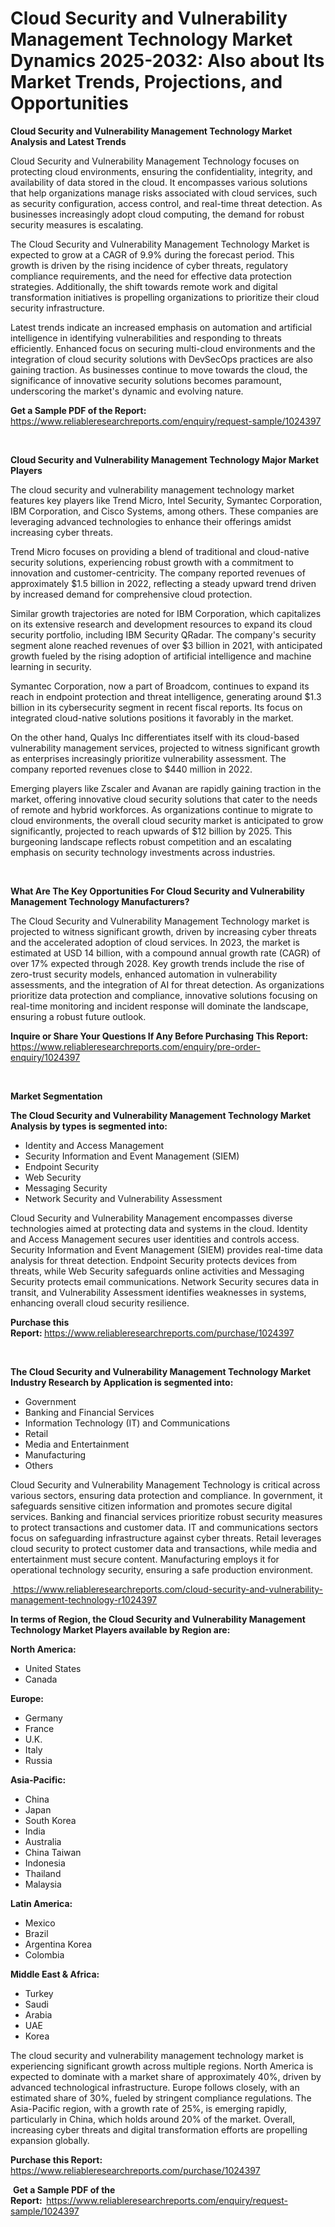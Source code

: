 <p><h1>Cloud Security and Vulnerability Management Technology Market Dynamics 2025-2032: Also about Its Market Trends, Projections, and Opportunities</h1></p><p><strong>Cloud Security and Vulnerability Management Technology Market Analysis and Latest Trends</strong></p>
<p><p>Cloud Security and Vulnerability Management Technology focuses on protecting cloud environments, ensuring the confidentiality, integrity, and availability of data stored in the cloud. It encompasses various solutions that help organizations manage risks associated with cloud services, such as security configuration, access control, and real-time threat detection. As businesses increasingly adopt cloud computing, the demand for robust security measures is escalating.</p><p>The Cloud Security and Vulnerability Management Technology Market is expected to grow at a CAGR of 9.9% during the forecast period. This growth is driven by the rising incidence of cyber threats, regulatory compliance requirements, and the need for effective data protection strategies. Additionally, the shift towards remote work and digital transformation initiatives is propelling organizations to prioritize their cloud security infrastructure.</p><p>Latest trends indicate an increased emphasis on automation and artificial intelligence in identifying vulnerabilities and responding to threats efficiently. Enhanced focus on securing multi-cloud environments and the integration of cloud security solutions with DevSecOps practices are also gaining traction. As businesses continue to move towards the cloud, the significance of innovative security solutions becomes paramount, underscoring the market's dynamic and evolving nature.</p></p>
<p><strong>Get a Sample PDF of the Report:&nbsp;</strong> <a href="https://www.reliableresearchreports.com/enquiry/request-sample/1024397?utm_campaign=3194&utm_medium=2&utm_source=Github&utm_content=ia&utm_term=18042025&utm_id=cloud-security-and-vulnerability-management-technology">https://www.reliableresearchreports.com/enquiry/request-sample/1024397</a></p>
<p>&nbsp;</p>
<p><strong>Cloud Security and Vulnerability Management Technology Major Market Players</strong></p>
<p><p>The cloud security and vulnerability management technology market features key players like Trend Micro, Intel Security, Symantec Corporation, IBM Corporation, and Cisco Systems, among others. These companies are leveraging advanced technologies to enhance their offerings amidst increasing cyber threats.</p><p>Trend Micro focuses on providing a blend of traditional and cloud-native security solutions, experiencing robust growth with a commitment to innovation and customer-centricity. The company reported revenues of approximately $1.5 billion in 2022, reflecting a steady upward trend driven by increased demand for comprehensive cloud protection.</p><p>Similar growth trajectories are noted for IBM Corporation, which capitalizes on its extensive research and development resources to expand its cloud security portfolio, including IBM Security QRadar. The company's security segment alone reached revenues of over $3 billion in 2021, with anticipated growth fueled by the rising adoption of artificial intelligence and machine learning in security.</p><p>Symantec Corporation, now a part of Broadcom, continues to expand its reach in endpoint protection and threat intelligence, generating around $1.3 billion in its cybersecurity segment in recent fiscal reports. Its focus on integrated cloud-native solutions positions it favorably in the market.</p><p>On the other hand, Qualys Inc differentiates itself with its cloud-based vulnerability management services, projected to witness significant growth as enterprises increasingly prioritize vulnerability assessment. The company reported revenues close to $440 million in 2022.</p><p>Emerging players like Zscaler and Avanan are rapidly gaining traction in the market, offering innovative cloud security solutions that cater to the needs of remote and hybrid workforces. As organizations continue to migrate to cloud environments, the overall cloud security market is anticipated to grow significantly, projected to reach upwards of $12 billion by 2025. This burgeoning landscape reflects robust competition and an escalating emphasis on security technology investments across industries.</p></p>
<p>&nbsp;</p>
<p><strong>What Are The Key Opportunities For Cloud Security and Vulnerability Management Technology Manufacturers?</strong></p>
<p><p>The Cloud Security and Vulnerability Management Technology market is projected to witness significant growth, driven by increasing cyber threats and the accelerated adoption of cloud services. In 2023, the market is estimated at USD 14 billion, with a compound annual growth rate (CAGR) of over 17% expected through 2028. Key growth trends include the rise of zero-trust security models, enhanced automation in vulnerability assessments, and the integration of AI for threat detection. As organizations prioritize data protection and compliance, innovative solutions focusing on real-time monitoring and incident response will dominate the landscape, ensuring a robust future outlook.</p></p>
<p><strong>Inquire or Share Your Questions If Any Before Purchasing This Report:</strong> <a href="https://www.reliableresearchreports.com/enquiry/pre-order-enquiry/1024397?utm_campaign=3194&utm_medium=2&utm_source=Github&utm_content=ia&utm_term=18042025&utm_id=cloud-security-and-vulnerability-management-technology">https://www.reliableresearchreports.com/enquiry/pre-order-enquiry/1024397</a></p>
<p>&nbsp;</p>
<p><strong>Market Segmentation</strong></p>
<p><strong>The Cloud Security and Vulnerability Management Technology Market Analysis by types is segmented into:</strong></p>
<p><ul><li>Identity and Access Management</li><li>Security Information and Event Management (SIEM)</li><li>Endpoint Security</li><li>Web Security</li><li>Messaging Security</li><li>Network Security and Vulnerability Assessment</li></ul></p>
<p><p>Cloud Security and Vulnerability Management encompasses diverse technologies aimed at protecting data and systems in the cloud. Identity and Access Management secures user identities and controls access. Security Information and Event Management (SIEM) provides real-time data analysis for threat detection. Endpoint Security protects devices from threats, while Web Security safeguards online activities and Messaging Security protects email communications. Network Security secures data in transit, and Vulnerability Assessment identifies weaknesses in systems, enhancing overall cloud security resilience.</p></p>
<p><strong>Purchase this Report:&nbsp;</strong><a href="https://www.reliableresearchreports.com/purchase/1024397?utm_campaign=3194&utm_medium=2&utm_source=Github&utm_content=ia&utm_term=18042025&utm_id=cloud-security-and-vulnerability-management-technology">https://www.reliableresearchreports.com/purchase/1024397</a></p>
<p>&nbsp;</p>
<p><strong>The Cloud Security and Vulnerability Management Technology Market Industry Research by Application is segmented into:</strong></p>
<p><ul><li>Government</li><li>Banking and Financial Services</li><li>Information Technology (IT) and Communications</li><li>Retail</li><li>Media and Entertainment</li><li>Manufacturing</li><li>Others</li></ul></p>
<p><p>Cloud Security and Vulnerability Management Technology is critical across various sectors, ensuring data protection and compliance. In government, it safeguards sensitive citizen information and promotes secure digital services. Banking and financial services prioritize robust security measures to protect transactions and customer data. IT and communications sectors focus on safeguarding infrastructure against cyber threats. Retail leverages cloud security to protect customer data and transactions, while media and entertainment must secure content. Manufacturing employs it for operational technology security, ensuring a safe production environment.</p></p>
<p><a href="https://www.reliableresearchreports.com/cloud-security-and-vulnerability-management-technology-r1024397?utm_campaign=3194&utm_medium=2&utm_source=Github&utm_content=ia&utm_term=18042025&utm_id=cloud-security-and-vulnerability-management-technology">&nbsp;https://www.reliableresearchreports.com/cloud-security-and-vulnerability-management-technology-r1024397</a></p>
<p><strong>In terms of Region, the Cloud Security and Vulnerability Management Technology Market Players available by Region are:</strong></p>
<p>
    <p> <strong> North America: </strong>
        <ul>
            <li>United States</li>
            <li>Canada</li>
        </ul>
        </p> 
    <p> <strong> Europe: </strong>
        <ul>
            <li>Germany</li>
            <li>France</li>
            <li>U.K.</li>
            <li>Italy</li>
            <li>Russia</li>
        </ul>
        </p> 
    <p> <strong> Asia-Pacific: </strong>
        <ul>
            <li>China</li>
            <li>Japan</li>
            <li>South Korea</li>
            <li>India</li>
            <li>Australia</li>
            <li>China Taiwan</li>
            <li>Indonesia</li>
            <li>Thailand</li>
            <li>Malaysia</li>
        </ul>
        </p> 
    <p> <strong> Latin America: </strong>
        <ul>
            <li>Mexico</li>
            <li>Brazil</li>
            <li>Argentina Korea</li>
            <li>Colombia</li>
        </ul>
        </p> 
    <p> <strong> Middle East & Africa: </strong>
        <ul>
            <li>Turkey</li>
            <li>Saudi</li>
            <li>Arabia</li>
            <li>UAE</li>
            <li>Korea</li>
        </ul>
    </p>
    </p>
<p><p>The cloud security and vulnerability management technology market is experiencing significant growth across multiple regions. North America is expected to dominate with a market share of approximately 40%, driven by advanced technological infrastructure. Europe follows closely, with an estimated share of 30%, fueled by stringent compliance regulations. The Asia-Pacific region, with a growth rate of 25%, is emerging rapidly, particularly in China, which holds around 20% of the market. Overall, increasing cyber threats and digital transformation efforts are propelling expansion globally.</p></p>
<p><strong>Purchase this Report: </strong><a href="https://www.reliableresearchreports.com/purchase/1024397?utm_campaign=3194&utm_medium=2&utm_source=Github&utm_content=ia&utm_term=18042025&utm_id=cloud-security-and-vulnerability-management-technology">https://www.reliableresearchreports.com/purchase/1024397</a></p>
<p>&nbsp;<strong>Get a Sample PDF of the Report:&nbsp;&nbsp;</strong><a href="https://www.reliableresearchreports.com/enquiry/request-sample/1024397?utm_campaign=3194&utm_medium=2&utm_source=Github&utm_content=ia&utm_term=18042025&utm_id=cloud-security-and-vulnerability-management-technology">https://www.reliableresearchreports.com/enquiry/request-sample/1024397</a></p>
<p><strong></strong></p>
<p><p></p><p></p><p></p></p>